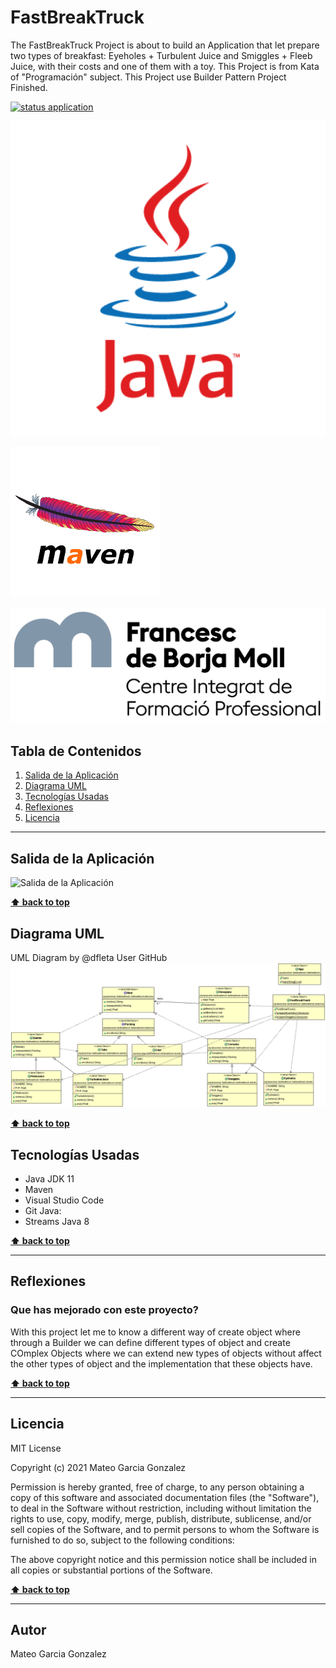 # FastBreakTruck
The FastBreakTruck Project is about to build an Application that let prepare two types of breakfast: Eyeholes + Turbulent Juice and Smiggles + Fleeb Juice, with their costs and one of them with a toy. This Project is from Kata of "Programación" subject. This Project use Builder Pattern
Project Finished.

[![status application](https://img.shields.io/badge/status-stable-brightgreen)](URL_Proyecto)

<!--Logos-->

![Project Logo Java](./doc/img/java.png)

![Project Logo Maven](./doc/img/apache_maven.png)

![Project Logo Borja Moll](./doc/img/logocifp.png)

## Tabla de Contenidos

1. [Salida de la Aplicación](#salidas-de-la-aplicacion)
1. [Diagrama UML](#diagrama-uml)
1. [Tecnologías Usadas](#tecnologias-usadas)
1. [Reflexiones](#reflexiones)
1. [Licencia](#licencia)

---

## Salida de la Aplicación

![Salida de la Aplicación](./doc/salida_consola.gif)


**[⬆ back to top](#tabla-de-contenidos)**

## Diagrama UML
UML Diagram by @dfleta User GitHub
![Diagrama UML](./doc/UML_Diagram/uml_diagram_fastbreaktruck.gif)


**[⬆ back to top](#tabla-de-contenidos)**


## Tecnologías Usadas

- Java JDK 11
- Maven
- Visual Studio Code
- Git
Java:
- Streams Java 8


**[⬆ back to top](#tabla-de-contenidos)**


---

## Reflexiones

### Que has mejorado con este proyecto?
With this project let me to know a different
way of create object where through a Builder we can
define different types of object and create COmplex Objects
where we can extend new types of objects without affect
the other types of object and the implementation that
these objects have.

**[⬆ back to top](#tabla-de-contenidos)**


---



## Licencia

MIT License

Copyright (c) 2021 Mateo Garcia Gonzalez

Permission is hereby granted, free of charge, to any person obtaining a copy
of this software and associated documentation files (the "Software"), to deal
in the Software without restriction, including without limitation the rights
to use, copy, modify, merge, publish, distribute, sublicense, and/or sell
copies of the Software, and to permit persons to whom the Software is
furnished to do so, subject to the following conditions:

The above copyright notice and this permission notice shall be included in all
copies or substantial portions of the Software.


**[⬆ back to top](#tabla-de-contenidos)**

---


## Autor
Mateo Garcia Gonzalez